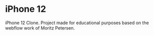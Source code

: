 # iPhone 12
iPhone 12 Clone. Project made for educational purposes based on the webflow work of Moritz Petersen.
